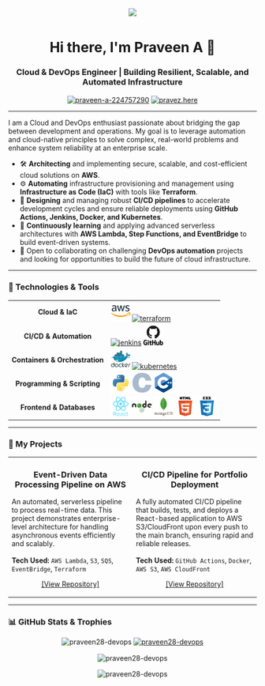 <h1 align="center">
  <img src="https://camo.githubusercontent.com/21a854b4858cf3cf6549213d8a750302f74e517f39df4a77474229112887a6c5/68747470733a2f2f63646e2e64726962626c652e636f6d2f7573657275706c6f61642f373732353831342f66696c652f6f726967696e616c2d61643334653561336435383761386139306236353836646536373731303232352e676966" />
</h1>

<h1 align="center">Hi there, I'm Praveen A 👋</h1>
<h3 align="center">Cloud & DevOps Engineer | Building Resilient, Scalable, and Automated Infrastructure</h3>

<p align="center">
  <a href="https://linkedin.com/in/praveen-a-224757290" target="blank"><img align="center" src="https://raw.githubusercontent.com/rahuldkjain/github-profile-readme-generator/master/src/images/icons/Social/linked-in-alt.svg" alt="praveen-a-224757290" height="30" width="40" /></a>
  <a href="https://instagram.com/pravez.here" target="blank"><img align="center" src="https://raw.githubusercontent.com/rahuldkjain/github-profile-readme-generator/master/src/images/icons/Social/instagram.svg" alt="pravez.here" height="30" width="40" /></a>
</p>

---

I am a Cloud and DevOps enthusiast passionate about bridging the gap between development and operations. My goal is to leverage automation and cloud-native principles to solve complex, real-world problems and enhance system reliability at an enterprise scale.

- 🛠️ **Architecting** and implementing secure, scalable, and cost-efficient cloud solutions on **AWS**.
- ⚙️ **Automating** infrastructure provisioning and management using **Infrastructure as Code (IaC)** with tools like **Terraform**.
- 🚀 **Designing** and managing robust **CI/CD pipelines** to accelerate development cycles and ensure reliable deployments using **GitHub Actions, Jenkins, Docker, and Kubernetes**.
- 🌱 **Continuously learning** and applying advanced serverless architectures with **AWS Lambda, Step Functions, and EventBridge** to build event-driven systems.
- 🤝 Open to collaborating on challenging **DevOps automation** projects and looking for opportunities to build the future of cloud infrastructure.

---

### 🔧 Technologies & Tools

<table>
  <tr>
    <td align="center"><strong>Cloud & IaC</strong></td>
    <td>
      <a href="https://aws.amazon.com" target="_blank" rel="noreferrer"><img src="https://raw.githubusercontent.com/devicons/devicon/master/icons/amazonwebservices/amazonwebservices-original-wordmark.svg" alt="aws" width="40" height="40"/></a>
      <a href="https://www.terraform.io" target="_blank" rel="noreferrer"><img src="https://www.vectorlogo.zone/logos/terraformio/terraformio-icon.svg" alt="terraform" width="40" height="40"/></a>
    </td>
  </tr>
  <tr>
    <td align="center"><strong>CI/CD & Automation</strong></td>
    <td>
      <a href="https://www.jenkins.io" target="_blank" rel="noreferrer"><img src="https://www.vectorlogo.zone/logos/jenkins/jenkins-icon.svg" alt="jenkins" width="40" height="40"/></a>
      <a href="https://github.com/features/actions" target="_blank" rel="noreferrer"><img src="https://raw.githubusercontent.com/devicons/devicon/master/icons/github/github-original-wordmark.svg" alt="github actions" width="40" height="40"/></a>
    </td>
  </tr>
  <tr>
    <td align="center"><strong>Containers & Orchestration</strong></td>
    <td>
      <a href="https://www.docker.com/" target="_blank" rel="noreferrer"><img src="https://raw.githubusercontent.com/devicons/devicon/master/icons/docker/docker-original-wordmark.svg" alt="docker" width="40" height="40"/></a>
      <a href="https://kubernetes.io" target="_blank" rel="noreferrer"><img src="https://www.vectorlogo.zone/logos/kubernetes/kubernetes-icon.svg" alt="kubernetes" width="40" height="40"/></a>
    </td>
  </tr>
  <tr>
    <td align="center"><strong>Programming & Scripting</strong></td>
    <td>
      <a href="https://www.python.org" target="_blank" rel="noreferrer"><img src="https://raw.githubusercontent.com/devicons/devicon/master/icons/python/python-original.svg" alt="python" width="40" height="40"/></a>
      <a href="https://www.cprogramming.com/" target="_blank" rel="noreferrer"><img src="https://raw.githubusercontent.com/devicons/devicon/master/icons/c/c-original.svg" alt="c" width="40" height="40"/></a>
      <a href="https://www.w3schools.com/cpp/" target="_blank" rel="noreferrer"><img src="https://raw.githubusercontent.com/devicons/devicon/master/icons/cplusplus/cplusplus-original.svg" alt="cplusplus" width="40" height="40"/></a>
    </td>
  </tr>
  <tr>
    <td align="center"><strong>Frontend & Databases</strong></td>
    <td>
      <a href="https://reactjs.org/" target="_blank" rel="noreferrer"><img src="https://raw.githubusercontent.com/devicons/devicon/master/icons/react/react-original-wordmark.svg" alt="react" width="40" height="40"/></a>
      <a href="https://nodejs.org" target="_blank" rel="noreferrer"><img src="https://raw.githubusercontent.com/devicons/devicon/master/icons/nodejs/nodejs-original-wordmark.svg" alt="nodejs" width="40" height="40"/></a>
      <a href="https://www.mongodb.com/" target="_blank" rel="noreferrer"><img src="https://raw.githubusercontent.com/devicons/devicon/master/icons/mongodb/mongodb-original-wordmark.svg" alt="mongodb" width="40" height="40"/></a>
      <a href="https://www.w3.org/html/" target="_blank" rel="noreferrer"><img src="https://raw.githubusercontent.com/devicons/devicon/master/icons/html5/html5-original-wordmark.svg" alt="html5" width="40" height="40"/></a>
      <a href="https://www.w3schools.com/css/" target="_blank" rel="noreferrer"><img src="https://raw.githubusercontent.com/devicons/devicon/master/icons/css3/css3-original-wordmark.svg" alt="css3" width="40" height="40"/></a>
    </td>
  </tr>
</table>

---

### 🚀 My Projects

<table>
  <tr>
    <td width="50%">
      <h3 align="center">Event-Driven Data Processing Pipeline on AWS</h3>
      <p>
        An automated, serverless pipeline to process real-time data. This project demonstrates enterprise-level architecture for handling asynchronous events efficiently and scalably.
        <br/><br/>
        <strong>Tech Used:</strong> <code>AWS Lambda</code>, <code>S3</code>, <code>SQS</code>, <code>EventBridge</code>, <code>Terraform</code>
      </p>
      <p align="center">
        <a href="#">[View Repository]</a>
      </p>
    </td>
    <td width="50%">
      <h3 align="center">CI/CD Pipeline for Portfolio Deployment</h3>
      <p>
        A fully automated CI/CD pipeline that builds, tests, and deploys a React-based application to AWS S3/CloudFront upon every push to the main branch, ensuring rapid and reliable releases.
        <br/><br/>
        <strong>Tech Used:</strong> <code>GitHub Actions</code>, <code>Docker</code>, <code>AWS S3</code>, <code>AWS CloudFront</code>
      </p>
      <p align="center">
        <a href="#">[View Repository]</a>
      </p>
    </td>
  </tr>
</table>

---

### 📊 GitHub Stats & Trophies

<p align="center">
  <img src="https://komarev.com/ghpvc/?username=praveen28-devops&label=Profile%20Views&color=0e75b6&style=flat" alt="praveen28-devops" />
  <a href="https://github.com/ryo-ma/github-profile-trophy">
    <img src="https://github-profile-trophy.vercel.app/?username=praveen28-devops&theme=radical&margin-w=15&margin-h=15" alt="praveen28-devops" />
  </a>
</p>
<p align="center">
  <img align="center" src="https://github-readme-stats.vercel.app/api?username=praveen28-devops&show_icons=true&locale=en&theme=radical" alt="praveen28-devops" />
</p>
<p align="center">
  <img align="center" src="https://github-readme-stats.vercel.app/api/top-langs?username=praveen28-devops&show_icons=true&locale=en&layout=compact&theme=radical" alt="praveen28-devops" />
</p>

